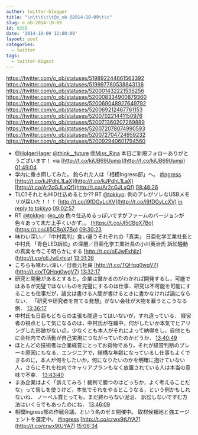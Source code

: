```yaml
---
author: twitter-blogger
title: "\n\t\t\t\t@o_ob @2014-10-09\t\t"
slug: o_ob-2014-10-09
id: 9250
date: '2014-10-09 12:00:00'
layout: post
categories:
  - twitter
tags:
  - twitter-digest
---
```


https://twitter.com/o_ob/statuses/519892244661563392 https://twitter.com/o_ob/statuses/519997780538843136 https://twitter.com/o_ob/statuses/520001432221536256 https://twitter.com/o_ob/statuses/520008334900879360 https://twitter.com/o_ob/statuses/520069048927649792 https://twitter.com/o_ob/statuses/520069212467761153 https://twitter.com/o_ob/statuses/520070221441150976 https://twitter.com/o_ob/statuses/520071360207269889 https://twitter.com/o_ob/statuses/520072078074990593 https://twitter.com/o_ob/statuses/520072704724959232 https://twitter.com/o_ob/statuses/520092940601794560  

*   [@HolgerHager](https://twitter.com/HolgerHager) [@think__future](https://twitter.com/think__future) [@Miss_Rina](https://twitter.com/Miss_Rina) 本日ご新規フォローありがとうございます！ via [http://t.co/kiUB69Uump](http://t.co/kiUB69Uump) [01:49:04](https://twitter.com/o_ob/statuses/519892244661563392)
*   学内に撒き餌してみた。 釣られた人は「相模Ingress部」へ。 [#ingress](https://twitter.com/search?q=%23ingress&src=hash) [http://t.co/kJPdhL1LaX](http://t.co/kJPdhL1LaX) [http://t.co/Ar2cGJLxQf](http://t.co/Ar2cGJLxQf) [08:48:26](https://twitter.com/o_ob/statuses/519997780538843136)
*   TLC?それともHID仕込めるとか?? RT [@tokkyo](https://twitter.com/tokkyo): 例のアレがソレなUSBメモリが届いた！！！ [http://t.co/i9fDGyLcXV](http://t.co/i9fDGyLcXV) [in reply to tokkyo](https://twitter.com/tokkyo/statuses/519332355874377728) [09:02:57](https://twitter.com/o_ob/statuses/520001432221536256)
*   RT [@tokkyo](https://twitter.com/tokkyo): [@o_ob](https://twitter.com/o_ob) 色々仕込めるっぽいですがファームのバージョンが色々あって未だ上手くいかず。。 [https://t.co/JI5CBgX7Bo](https://t.co/JI5CBgX7Bo) [09:30:23](https://twitter.com/o_ob/statuses/520008334900879360)
*   味わい深い／『中村裁判』食い違うそれぞれの「真実」 日亜化学工業社長と中村氏 「青色LED訴訟」の深層／日亜化学工業社長の小川英治氏 訴訟騒動の真実を今こそ明らかにする [http://t.co/oEJwExhjiz](http://t.co/oEJwExhjiz) [13:31:38](https://twitter.com/o_ob/statuses/520069048927649792)
*   こちらも味わい深い／日亜元社員 [http://t.co/TQHqg0wgV7](http://t.co/TQHqg0wgV7) [13:32:17](https://twitter.com/o_ob/statuses/520069212467761153)
*   研究と開発があるとすると，企業は儲かるのがわかれば開発するし，可能ではあるが完璧ではないものを完璧にするのは仕事．研究は不可能を可能にすることも仕事だが，論文は書ける人間が書けるときに書かなければ論にならない． 「研究や研究者を育てる発想」がない会社が大物を雇うとこうなる例． [13:36:17](https://twitter.com/o_ob/statuses/520070221441150976)
*   中村氏も日亜もどちらの主張も間違ってはいないが，すれ違っている． 経営者の視点として気になるのは，中村氏が在職中，何がしたいか本気でヒアリングした形跡がない点，少なくとも本人がそれによって納得をし，自他ともに会社内での活動が自己実現につながっていたのかどうか． [13:40:49](https://twitter.com/o_ob/statuses/520071360207269889)
*   ほとんどの技術者は企業経営にとってお荷物であり，それが経営判断のブレーキ原因にもなる．エンジニアで，結構な年齢になっているし仕事もよくできるのに，本人が何をしたいか，何になりたいのかを明確に抱けていない人，さらにそれを社内でキャリアプランもなく放置されている人は本当の意味で不幸． [13:43:40](https://twitter.com/o_ob/statuses/520072078074990593)
*   まあ企業はよく「訴えてみろ！裁判で勝つのはどっちか，よく考えることだな」って脅しを使うけど，本気でそれをやるとこうなる，という例かもしれないね． ノーベル賞とっても，まだ終わらない泥沼． 訴訟しないですむ方法はいくらでもあったのにね． [13:46:09](https://twitter.com/o_ob/statuses/520072704724959232)
*   相模Ingress部の作戦会議、という名のゼミ開催中。 取材候補地と強エージェントを選定中。 [#ingress](https://twitter.com/search?q=%23ingress&src=hash) [http://t.co/crwx9tUYA7](http://t.co/crwx9tUYA7) [15:06:34](https://twitter.com/o_ob/statuses/520092940601794560)